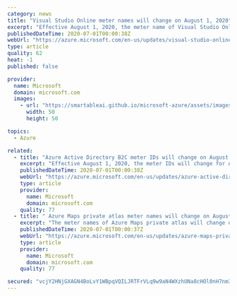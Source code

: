 ```yaml
---
category: news
title: "Visual Studio Online meter names will change on August 1, 2020"
excerpt: "Effective August 1, 2020, the meter name of Visual Studio Online will change."
publishedDateTime: 2020-07-01T00:00:38Z
webUrl: "https://azure.microsoft.com/en-us/updates/visual-studio-online-meter-name-change/"
type: article
quality: 62
heat: -1
published: false

provider:
  name: Microsoft
  domain: microsoft.com
  images:
    - url: "https://smartableai.github.io/microsoft-azure/assets/images/organizations/microsoft.com-50x50.jpg"
      width: 50
      height: 50

topics:
  - Azure

related:
  - title: "Azure Active Directory B2C meter IDs will change on August 1, 2020"
    excerpt: "Effective August 1, 2020, the meter IDs will change for Azure Active Directory B2C monthly active users."
    publishedDateTime: 2020-07-01T00:00:38Z
    webUrl: "https://azure.microsoft.com/en-us/updates/azure-active-directory-b2c-change-in-resource-guids/"
    type: article
    provider:
      name: Microsoft
      domain: microsoft.com
    quality: 77
  - title: " Azure Maps private atlas meter names will change on August 1, 2020"
    excerpt: "The meter names of Azure Maps private atlas will change on August 1, 2020."
    publishedDateTime: 2020-07-01T00:00:37Z
    webUrl: "https://azure.microsoft.com/en-us/updates/azure-maps-private-atlas-name-change/"
    type: article
    provider:
      name: Microsoft
      domain: microsoft.com
    quality: 77

secured: "vcjY2HNjGXAGN4BoLvY1WBpqVQILJRTFrVLq9w9aN4WXzhUNa8cHOl0nH7nm3QAeNaNE02MfgBhTVoNwnkdQuhuOXvlYusiP57Fx98gedjf3WX9YMtispeVwOq4Emnnm0Rz6vAjM+02PhtzAz/9axfOZsx48b8p6voZ2BzLdFDRY3k5dZBbe8Dein9mopIczD2QgPkHZsPMbnbtGc8LPos3gmM6j5FOS5BoQdin1NSOHYNuPDaZ3MeVdb578Q1SlQgtcTe6Nyisos9Nza2ERIVMkQUgr35e/weWclob41EXb/3VvRwwdzWPoDhym95VPPTwjiJAcqeNigvnW0W6Q3A==;/L7NBuguuP4RJ0XVd5Snqw=="
---
```


